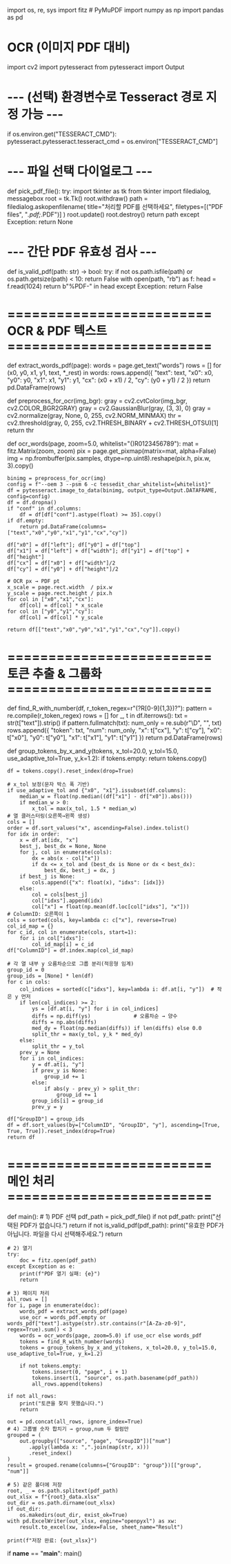 import os, re, sys
import fitz  # PyMuPDF
import numpy as np
import pandas as pd

# OCR (이미지 PDF 대비)
import cv2
import pytesseract
from pytesseract import Output


# --- (선택) 환경변수로 Tesseract 경로 지정 가능 ---
if os.environ.get("TESSERACT_CMD"):
    pytesseract.pytesseract.tesseract_cmd = os.environ["TESSERACT_CMD"]
# --- 파일 선택 다이얼로그 ---
def pick_pdf_file():
    try:
        import tkinter as tk
        from tkinter import filedialog, messagebox
        root = tk.Tk()
        root.withdraw()
        path = filedialog.askopenfilename(
            title="처리할 PDF를 선택하세요",
            filetypes=[("PDF files", "*.pdf;*.PDF")]
        )
        root.update()
        root.destroy()
        return path
    except Exception:
        return None
# --- 간단 PDF 유효성 검사 ---
def is_valid_pdf(path: str) -> bool:
    try:
        if not os.path.isfile(path) or os.path.getsize(path) < 10:
            return False
        with open(path, "rb") as f:
            head = f.read(1024)
        return b"%PDF-" in head
    except Exception:
        return False
# ========================= OCR & PDF 텍스트 =========================
def extract_words_pdf(page):
    words = page.get_text("words")
    rows = []
    for (x0, y0, x1, y1, text, *_rest) in words:
        rows.append({
            "text": text,
            "x0": x0, "y0": y0, "x1": x1, "y1": y1,
            "cx": (x0 + x1) / 2, "cy": (y0 + y1) / 2
        })
    return pd.DataFrame(rows)

def preprocess_for_ocr(img_bgr):
    gray = cv2.cvtColor(img_bgr, cv2.COLOR_BGR2GRAY)
    gray = cv2.GaussianBlur(gray, (3, 3), 0)
    gray = cv2.normalize(gray, None, 0, 255, cv2.NORM_MINMAX)
    thr = cv2.threshold(gray, 0, 255, cv2.THRESH_BINARY + cv2.THRESH_OTSU)[1]
    return thr
    
def ocr_words(page, zoom=5.0, whitelist="()R0123456789"):
    mat = fitz.Matrix(zoom, zoom)
    pix = page.get_pixmap(matrix=mat, alpha=False)
    img = np.frombuffer(pix.samples, dtype=np.uint8).reshape(pix.h, pix.w, 3).copy()

    binimg = preprocess_for_ocr(img)
    config = f"--oem 3 --psm 6 -c tessedit_char_whitelist={whitelist}"
    df = pytesseract.image_to_data(binimg, output_type=Output.DATAFRAME, config=config)
    df = df.dropna()
    if "conf" in df.columns:
        df = df[df["conf"].astype(float) >= 35].copy()
    if df.empty:
        return pd.DataFrame(columns=["text","x0","y0","x1","y1","cx","cy"])

    df["x0"] = df["left"]; df["y0"] = df["top"]
    df["x1"] = df["left"] + df["width"]; df["y1"] = df["top"] + df["height"]
    df["cx"] = df["x0"] + df["width"]/2
    df["cy"] = df["y0"] + df["height"]/2

    # OCR px → PDF pt
    x_scale = page.rect.width  / pix.w
    y_scale = page.rect.height / pix.h
    for col in ["x0","x1","cx"]:
        df[col] = df[col] * x_scale
    for col in ["y0","y1","cy"]:
        df[col] = df[col] * y_scale

    return df[["text","x0","y0","x1","y1","cx","cy"]].copy()

# ========================= 토큰 추출 & 그룹화 =========================
def find_R_with_number(df, r_token_regex=r"\(?R[0-9]{1,3}\)?"):
    pattern = re.compile(r_token_regex)
    rows = []
    for _, t in df.iterrows():
        txt = str(t["text"]).strip()
        if pattern.fullmatch(txt):
            num_only = re.sub(r"\D", "", txt)
            rows.append({
                "token": txt,
                "num": num_only,
                "x": t["cx"], "y": t["cy"],
                "x0": t["x0"], "y0": t["y0"], "x1": t["x1"], "y1": t["y1"]
            })
    return pd.DataFrame(rows)

def group_tokens_by_x_and_y(tokens, x_tol=20.0, y_tol=15.0, use_adaptive_tol=True, y_k=1.2):
    if tokens.empty:
        return tokens.copy()

    df = tokens.copy().reset_index(drop=True)

    # x_tol 보정(문자 박스 폭 기반)
    if use_adaptive_tol and {"x0", "x1"}.issubset(df.columns):
        median_w = float(np.median((df["x1"] - df["x0"]).abs()))
        if median_w > 0:
            x_tol = max(x_tol, 1.5 * median_w)
    # 열 클러스터링(오른쪽→왼쪽 생성)
    cols = []
    order = df.sort_values("x", ascending=False).index.tolist()
    for idx in order:
        x = df.at[idx, "x"]
        best_j, best_dx = None, None
        for j, col in enumerate(cols):
            dx = abs(x - col["x"])
            if dx <= x_tol and (best_dx is None or dx < best_dx):
                best_dx, best_j = dx, j
        if best_j is None:
            cols.append({"x": float(x), "idxs": [idx]})
        else:
            col = cols[best_j]
            col["idxs"].append(idx)
            col["x"] = float(np.mean(df.loc[col["idxs"], "x"]))
    # ColumnID: 오른쪽이 1
    cols = sorted(cols, key=lambda c: c["x"], reverse=True)
    col_id_map = {}
    for c_id, col in enumerate(cols, start=1):
        for i in col["idxs"]:
            col_id_map[i] = c_id
    df["ColumnID"] = df.index.map(col_id_map)

    # 각 열 내부 y 오름차순으로 그룹 분리(적응형 임계)
    group_id = 0
    group_ids = [None] * len(df)
    for c in cols:
        col_indices = sorted(c["idxs"], key=lambda i: df.at[i, "y"])  # 작은 y 먼저
        if len(col_indices) >= 2:
            ys = [df.at[i, "y"] for i in col_indices]
            diffs = np.diff(ys)              # 오름차순 → 양수
            diffs = np.abs(diffs)
            med_dy = float(np.median(diffs)) if len(diffs) else 0.0
            split_thr = max(y_tol, y_k * med_dy)
        else:
            split_thr = y_tol
        prev_y = None
        for i in col_indices:
            y = df.at[i, "y"]
            if prev_y is None:
                group_id += 1
            else:
                if abs(y - prev_y) > split_thr:
                    group_id += 1
            group_ids[i] = group_id
            prev_y = y

    df["GroupID"] = group_ids
    df = df.sort_values(by=["ColumnID", "GroupID", "y"], ascending=[True, True, True]).reset_index(drop=True)
    return df

# ========================= 메인 처리 =========================
def main():
    # 1) PDF 선택
    pdf_path = pick_pdf_file()
    if not pdf_path:
        print("선택된 PDF가 없습니다.")
        return
    if not is_valid_pdf(pdf_path):
        print("유효한 PDF가 아닙니다. 파일을 다시 선택해주세요.")
        return

    # 2) 열기
    try:
        doc = fitz.open(pdf_path)
    except Exception as e:
        print(f"PDF 열기 실패: {e}")
        return

    # 3) 페이지 처리
    all_rows = []
    for i, page in enumerate(doc):
        words_pdf = extract_words_pdf(page)
        use_ocr = words_pdf.empty or words_pdf["text"].astype(str).str.contains(r"[A-Za-z0-9]", regex=True).sum() < 3
        words = ocr_words(page, zoom=5.0) if use_ocr else words_pdf
        tokens = find_R_with_number(words)
        tokens = group_tokens_by_x_and_y(tokens, x_tol=20.0, y_tol=15.0, use_adaptive_tol=True, y_k=1.2)

        if not tokens.empty:
            tokens.insert(0, "page", i + 1)
            tokens.insert(1, "source", os.path.basename(pdf_path))
            all_rows.append(tokens)

    if not all_rows:
        print("토큰을 찾지 못했습니다.")
        return

    out = pd.concat(all_rows, ignore_index=True)
    # 4) 그룹별 숫자 합치기 → group,num 두 컬럼만
    grouped = (
        out.groupby(["source", "page", "GroupID"])["num"]
           .apply(lambda x: ",".join(map(str, x)))
           .reset_index()
    )
    result = grouped.rename(columns={"GroupID": "group"})[["group", "num"]]

    # 5) 같은 폴더에 저장
    root, _ = os.path.splitext(pdf_path)
    out_xlsx = f"{root}_data.xlsx"
    out_dir = os.path.dirname(out_xlsx)
    if out_dir:
        os.makedirs(out_dir, exist_ok=True)
    with pd.ExcelWriter(out_xlsx, engine="openpyxl") as xw:
        result.to_excel(xw, index=False, sheet_name="Result")

    print(f"저장 완료: {out_xlsx}")

if __name__ == "__main__":
    main()

      
